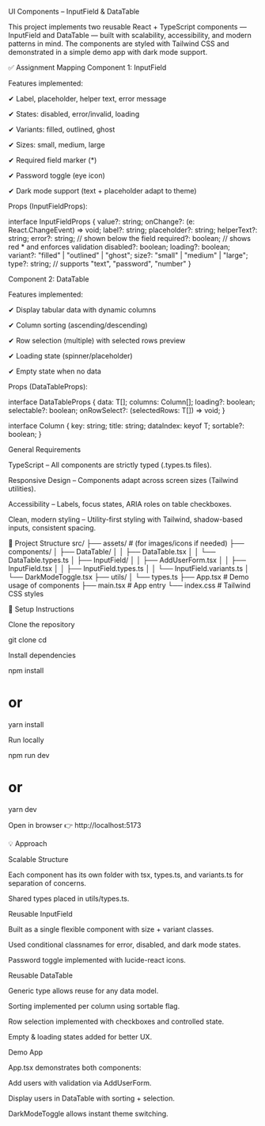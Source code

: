 UI Components – InputField & DataTable

This project implements two reusable React + TypeScript components — InputField and DataTable — built with scalability, accessibility, and modern patterns in mind. The components are styled with Tailwind CSS and demonstrated in a simple demo app with dark mode support.

✅ Assignment Mapping
Component 1: InputField

Features implemented:

✔ Label, placeholder, helper text, error message

✔ States: disabled, error/invalid, loading

✔ Variants: filled, outlined, ghost

✔ Sizes: small, medium, large

✔ Required field marker (*)

✔ Password toggle (eye icon)

✔ Dark mode support (text + placeholder adapt to theme)

Props (InputFieldProps):

interface InputFieldProps {
  value?: string;
  onChange?: (e: React.ChangeEvent<HTMLInputElement>) => void;
  label?: string;
  placeholder?: string;
  helperText?: string;
  error?: string;         // shown below the field
  required?: boolean;     // shows red * and enforces validation
  disabled?: boolean;
  loading?: boolean;
  variant?: "filled" | "outlined" | "ghost";
  size?: "small" | "medium" | "large";
  type?: string;          // supports "text", "password", "number"
}

Component 2: DataTable

Features implemented:

✔ Display tabular data with dynamic columns

✔ Column sorting (ascending/descending)

✔ Row selection (multiple) with selected rows preview

✔ Loading state (spinner/placeholder)

✔ Empty state when no data

Props (DataTableProps<T>):

interface DataTableProps<T> {
  data: T[];
  columns: Column<T>[];
  loading?: boolean;
  selectable?: boolean;
  onRowSelect?: (selectedRows: T[]) => void;
}

interface Column<T> {
  key: string;
  title: string;
  dataIndex: keyof T;
  sortable?: boolean;
}

General Requirements

TypeScript – All components are strictly typed (.types.ts files).

Responsive Design – Components adapt across screen sizes (Tailwind utilities).

Accessibility – Labels, focus states, ARIA roles on table checkboxes.

Clean, modern styling – Utility-first styling with Tailwind, shadow-based inputs, consistent spacing.

📂 Project Structure
src/
├── assets/                  # (for images/icons if needed)
├── components/
│   ├── DataTable/
│   │   ├── DataTable.tsx
│   │   └── DataTable.types.ts
│   ├── InputField/
│   │   ├── AddUserForm.tsx
│   │   ├── InputField.tsx
│   │   ├── InputField.types.ts
│   │   └── InputField.variants.ts
│   └── DarkModeToggle.tsx
├── utils/
│   └── types.ts
├── App.tsx                  # Demo usage of components
├── main.tsx                 # App entry
└── index.css                # Tailwind CSS styles

🚀 Setup Instructions

Clone the repository

git clone <your-repo-url>
cd <your-project-folder>


Install dependencies

npm install
# or
yarn install


Run locally

npm run dev
# or
yarn dev


Open in browser
👉 http://localhost:5173

💡 Approach

Scalable Structure

Each component has its own folder with tsx, types.ts, and variants.ts for separation of concerns.

Shared types placed in utils/types.ts.

Reusable InputField

Built as a single flexible component with size + variant classes.

Used conditional classnames for error, disabled, and dark mode states.

Password toggle implemented with lucide-react icons.

Reusable DataTable

Generic <T> type allows reuse for any data model.

Sorting implemented per column using sortable flag.

Row selection implemented with checkboxes and controlled state.

Empty & loading states added for better UX.

Demo App

App.tsx demonstrates both components:

Add users with validation via AddUserForm.

Display users in DataTable with sorting + selection.

DarkModeToggle allows instant theme switching.

